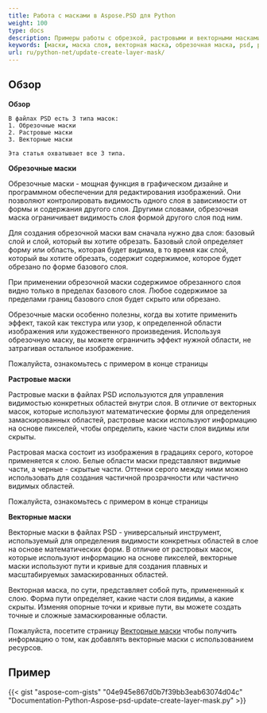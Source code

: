 ```yaml
---
title: Работа с масками в Aspose.PSD для Python
weight: 100
type: docs
description: Примеры работы с обрезкой, растровыми и векторными масками в файле PSD
keywords: [маски, маска слоя, векторная маска, обрезочная маска, psd, psd api, python, образец кода]
url: ru/python-net/update-create-layer-mask/
---
```


## **Обзор**

**Обзор**
	
	В файлах PSD есть 3 типа масок:
	1. Обрезочные маски
	2. Растровые маски
	3. Векторные маски
	
	Эта статья охватывает все 3 типа.


**Обрезочные маски**

Обрезочные маски - мощная функция в графическом дизайне и программном обеспечении для редактирования изображений. Они позволяют контролировать видимость одного слоя в зависимости от формы и содержания другого слоя. Другими словами, обрезочная маска ограничивает видимость слоя формой другого слоя под ним.

Для создания обрезочной маски вам сначала нужно два слоя: базовый слой и слой, который вы хотите обрезать. Базовый слой определяет форму или область, которая будет видима, в то время как слой, который вы хотите обрезать, содержит содержимое, которое будет обрезано по форме базового слоя.

При применении обрезочной маски содержимое обрезанного слоя видно только в пределах базового слоя. Любое содержимое за пределами границ базового слоя будет скрыто или обрезано.

Обрезочные маски особенно полезны, когда вы хотите применить эффект, такой как текстура или узор, к определенной области изображения или художественного произведения. Используя обрезочную маску, вы можете ограничить эффект нужной области, не затрагивая остальное изображение.

Пожалуйста, ознакомьтесь с примером в конце страницы

**Растровые маски** 

Растровые маски в файлах PSD используются для управления видимостью конкретных областей внутри слоя. В отличие от векторных масок, которые используют математические формы для определения замаскированных областей, растровые маски используют информацию на основе пикселей, чтобы определить, какие части слоя видимы или скрыты.

Растровая маска состоит из изображения в градациях серого, которое применяется к слою. Белые области маски представляют видимые части, а черные - скрытые части. Оттенки серого между ними можно использовать для создания частичной прозрачности или частично видимых областей.

Пожалуйста, ознакомьтесь с примером в конце страницы

**Векторные маски**

Векторные маски в файлах PSD - универсальный инструмент, используемый для определения видимости конкретных областей в слое на основе математических форм. В отличие от растровых масок, которые используют информацию на основе пикселей, векторные маски используют пути и кривые для создания плавных и масштабируемых замаскированных областей.

Векторная маска, по сути, представляет собой путь, примененный к слою. Форма пути определяет, какие части слоя видимы, а какие скрыты. Изменяя опорные точки и кривые пути, вы можете создать точные и сложные замаскированные области.

Пожалуйста, посетите страницу [Векторные маски](psd/ru/net/layer-vector-mask/) чтобы получить информацию о том, как добавлять векторные маски с использованием ресурсов.


## **Пример**
{{< gist "aspose-com-gists" "04e945e867d0b7f39bb3eab63074d04c" "Documentation-Python-Aspose-psd-update-create-layer-mask.py" >}}
